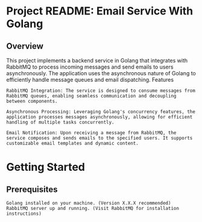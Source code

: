 # Project README: Email Service With Golang


## Overview

This project implements a backend service in Golang that integrates with RabbitMQ to process incoming messages and send emails to users asynchronously. The application uses the asynchronous nature of Golang to efficiently handle message queues and email dispatching.
Features

    RabbitMQ Integration: The service is designed to consume messages from RabbitMQ queues, enabling seamless communication and decoupling between components.

    Asynchronous Processing: Leveraging Golang's concurrency features, the application processes messages asynchronously, allowing for efficient handling of multiple tasks concurrently.

    Email Notification: Upon receiving a message from RabbitMQ, the service composes and sends emails to the specified users. It supports customizable email templates and dynamic content.

# Getting Started
## Prerequisites

    Golang installed on your machine. (Version X.X.X recommended)
    RabbitMQ server up and running. (Visit RabbitMQ for installation instructions)
